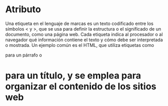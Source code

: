 # Atributo 
Una etiqueta en el lenguaje de marcas es un texto codificado entre los símbolos < y >, que se usa para definir la estructura o el significado de un documento, como una página web. Cada etiqueta indica al procesador o al navegador qué información contiene el texto y cómo debe ser interpretada o mostrada. Un ejemplo común es el HTML, que utiliza etiquetas como <p> para un párrafo o <h1> para un título, y se emplea para organizar el contenido de los sitios web
